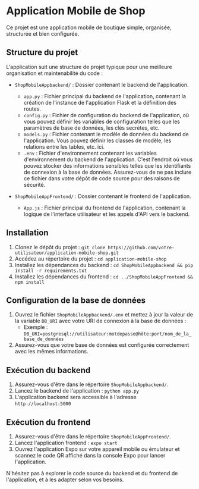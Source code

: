 # Application Mobile de Shop

Ce projet est une application mobile de boutique simple, organisée, structurée et bien configurée.

## Structure du projet

L'application suit une structure de projet typique pour une meilleure organisation et maintenabilité du code :

- `ShopMobileAppbackend/` : Dossier contenant le backend de l'application.
  - `app.py` : Fichier principal du backend de l'application, contenant la création de l'instance de l'application Flask et la définition des routes.
  - `config.py` : Fichier de configuration du backend de l'application, où vous pouvez définir les variables de configuration telles que les paramètres de base de données, les clés secrètes, etc.
  - `models.py` : Fichier contenant le modèle de données du backend de l'application. Vous pouvez définir les classes de modèle, les relations entre les tables, etc. ici.
  - `.env` : Fichier d'environnement contenant les variables d'environnement du backend de l'application. C'est l'endroit où vous pouvez stocker des informations sensibles telles que les identifiants de connexion à la base de données. Assurez-vous de ne pas inclure ce fichier dans votre dépôt de code source pour des raisons de sécurité.

- `ShopMobileAppFrontend/` : Dossier contenant le frontend de l'application.
  - `App.js` : Fichier principal du frontend de l'application, contenant la logique de l'interface utilisateur et les appels d'API vers le backend.

## Installation

1. Clonez le dépôt du projet : `git clone https://github.com/votre-utilisateur/application-mobile-shop.git`
2. Accédez au répertoire du projet : `cd application-mobile-shop`
3. Installez les dépendances du backend : `cd ShopMobileAppbackend && pip install -r requirements.txt`
4. Installez les dépendances du frontend : `cd ../ShopMobileAppFrontend && npm install`

## Configuration de la base de données

1. Ouvrez le fichier `ShopMobileAppbackend/.env` et mettez à jour la valeur de la variable `DB_URI` avec votre URI de connexion à la base de données :
   - Exemple : `DB_URI=postgresql://utilisateur:motdepasse@hôte:port/nom_de_la_base_de_données`
2. Assurez-vous que votre base de données est configurée correctement avec les mêmes informations.

## Exécution du backend

1. Assurez-vous d'être dans le répertoire `ShopMobileAppbackend/`.
2. Lancez le backend de l'application : `python app.py`
3. L'application backend sera accessible à l'adresse `http://localhost:5000`

## Exécution du frontend

1. Assurez-vous d'être dans le répertoire `ShopMobileAppFrontend/`.
2. Lancez l'application frontend : `expo start`
3. Ouvrez l'application Expo sur votre appareil mobile ou émulateur et scannez le code QR affiché dans la console Expo pour lancer l'application.

N'hésitez pas à explorer le code source du backend et du frontend de l'application, et à les adapter selon vos besoins.

